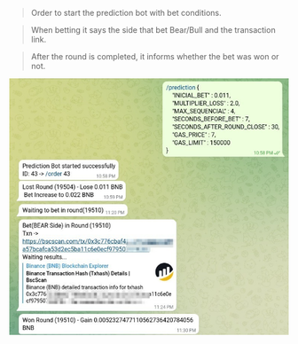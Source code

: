 > Order to start the prediction bot with bet conditions.

> When betting it says the side that bet Bear/Bull and the transaction link.

> After the round is completed, it informs whether the bet was won or not.

![alt text](https://github.com/lucasccampos/cryptotelegrambot/blob/master/screenshots/prediction/ordem_prediction.jpeg?raw=true)

